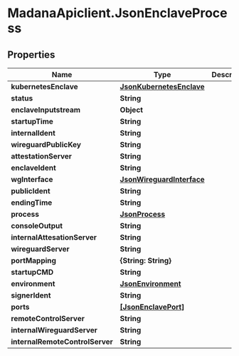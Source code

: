 # MadanaApiclient.JsonEnclaveProcess

## Properties

Name | Type | Description | Notes
------------ | ------------- | ------------- | -------------
**kubernetesEnclave** | [**JsonKubernetesEnclave**](JsonKubernetesEnclave.md) |  | [optional] 
**status** | **String** |  | [optional] 
**enclaveInputstream** | **Object** |  | [optional] 
**startupTime** | **String** |  | [optional] 
**internalIdent** | **String** |  | [optional] 
**wireguardPublicKey** | **String** |  | [optional] 
**attestationServer** | **String** |  | [optional] 
**enclaveIdent** | **String** |  | [optional] 
**wgInterface** | [**JsonWireguardInterface**](JsonWireguardInterface.md) |  | [optional] 
**publicIdent** | **String** |  | [optional] 
**endingTime** | **String** |  | [optional] 
**process** | [**JsonProcess**](JsonProcess.md) |  | [optional] 
**consoleOutput** | **String** |  | [optional] 
**internalAttesationServer** | **String** |  | [optional] 
**wireguardServer** | **String** |  | [optional] 
**portMapping** | **{String: String}** |  | [optional] 
**startupCMD** | **String** |  | [optional] 
**environment** | [**JsonEnvironment**](JsonEnvironment.md) |  | [optional] 
**signerIdent** | **String** |  | [optional] 
**ports** | [**[JsonEnclavePort]**](JsonEnclavePort.md) |  | [optional] 
**remoteControlServer** | **String** |  | [optional] 
**internalWireguardServer** | **String** |  | [optional] 
**internalRemoteControlServer** | **String** |  | [optional] 


